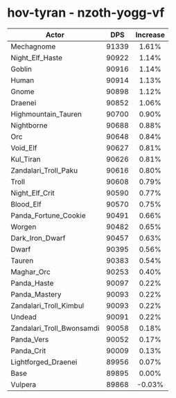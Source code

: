 # hov-tyran - nzoth-yogg-vf
| Actor | DPS | Increase |
|---|:---:|:---:|
|Mechagnome|91339|1.61%|
|Night_Elf_Haste|90922|1.14%|
|Goblin|90916|1.14%|
|Human|90914|1.13%|
|Gnome|90898|1.12%|
|Draenei|90852|1.06%|
|Highmountain_Tauren|90700|0.90%|
|Nightborne|90688|0.88%|
|Orc|90648|0.84%|
|Void_Elf|90627|0.81%|
|Kul_Tiran|90626|0.81%|
|Zandalari_Troll_Paku|90616|0.80%|
|Troll|90608|0.79%|
|Night_Elf_Crit|90590|0.77%|
|Blood_Elf|90570|0.75%|
|Panda_Fortune_Cookie|90491|0.66%|
|Worgen|90482|0.65%|
|Dark_Iron_Dwarf|90457|0.63%|
|Dwarf|90395|0.56%|
|Tauren|90383|0.54%|
|Maghar_Orc|90253|0.40%|
|Panda_Haste|90097|0.22%|
|Panda_Mastery|90093|0.22%|
|Zandalari_Troll_Kimbul|90093|0.22%|
|Undead|90091|0.22%|
|Zandalari_Troll_Bwonsamdi|90058|0.18%|
|Panda_Vers|90052|0.17%|
|Panda_Crit|90009|0.13%|
|Lightforged_Draenei|89956|0.07%|
|Base|89895|0.00%|
|Vulpera|89868|-0.03%|
